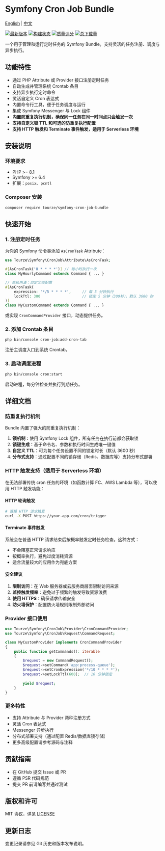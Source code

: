 # Symfony Cron Job Bundle

[English](README.md) | [中文](README.zh-CN.md)

[![最新版本](https://img.shields.io/packagist/v/tourze/symfony-cron-job-bundle.svg?style=flat-square)](https://packagist.org/packages/tourze/symfony-cron-job-bundle)
[![构建状态](https://img.shields.io/travis/tourze/symfony-cron-job-bundle/master.svg?style=flat-square)](https://travis-ci.org/tourze/symfony-cron-job-bundle)
[![质量评分](https://img.shields.io/scrutinizer/g/tourze/symfony-cron-job-bundle.svg?style=flat-square)](https://scrutinizer-ci.com/g/tourze/symfony-cron-job-bundle)
[![总下载量](https://img.shields.io/packagist/dt/tourze/symfony-cron-job-bundle.svg?style=flat-square)](https://packagist.org/packages/tourze/symfony-cron-job-bundle)

一个用于管理和运行定时任务的 Symfony Bundle，支持灵活的任务注册、调度与异步执行。

## 功能特性

- 通过 PHP Attribute 或 Provider 接口注册定时任务
- 自动生成并管理系统 Crontab 条目
- 支持异步执行定时命令
- 灵活自定义 Cron 表达式
- 内置命令行工具，便于任务调度与运行
- 集成 Symfony Messenger 与 Lock 组件
- **内置防重复执行机制，确保同一任务在同一时间点只会触发一次**
- **支持自定义锁 TTL 和可选的防重复执行配置**
- **支持 HTTP 触发和 Terminate 事件触发，适用于 Serverless 环境**

## 安装说明

### 环境要求

- PHP >= 8.1
- Symfony >= 6.4
- 扩展：`posix`、`pcntl`

### Composer 安装

```bash
composer require tourze/symfony-cron-job-bundle
```

## 快速开始

### 1. 注册定时任务

为你的 Symfony 命令类添加 `AsCronTask` Attribute：

```php
use Tourze\Symfony\CronJob\Attribute\AsCronTask;

#[AsCronTask('0 * * * *')] // 每小时执行一次
class MyHourlyCommand extends Command { ... }

// 高级用法：自定义锁配置
#[AsCronTask(
    expression: '*/5 * * * *',     // 每 5 分钟执行
    lockTtl: 300                   // 锁定 5 分钟（300秒），默认 3600 秒
)]
class MyCustomCommand extends Command { ... }
```

或实现 `CronCommandProvider` 接口，动态提供任务。

### 2. 添加 Crontab 条目

```bash
php bin/console cron-job:add-cron-tab
```

注册主调度入口到系统 Crontab。

### 3. 启动调度进程

```bash
php bin/console cron:start
```

启动进程，每分钟检查并执行到期任务。

## 详细文档

### 防重复执行机制

Bundle 内置了强大的防重复执行机制：

1. **锁机制**：使用 Symfony Lock 组件，所有任务在执行前都会获取锁
2. **锁键生成**：基于命令名、参数和执行时间生成唯一键值
3. **自定义 TTL**：可为每个任务设置不同的锁定时长（默认 3600 秒）
4. **分布式支持**：通过配置不同的锁存储（Redis、数据库等）支持分布式部署

### HTTP 触发支持（适用于 Serverless 环境）

在无法部署传统 cron 任务的环境（如函数计算 FC、AWS Lambda 等），可以使用 HTTP 触发功能：

#### HTTP 轮询触发

```bash
# 直接 HTTP 请求触发
curl -X POST https://your-app.com/cron/trigger
```

#### Terminate 事件触发

系统会在普通 HTTP 请求结束后按概率触发定时任务检查。这种方式：

- 不会阻塞正常请求响应
- 按概率执行，避免过度消耗资源
- 适合流量较大的应用作为兜底方案

#### 安全建议

1. **限制访问**：在 Web 服务器或云服务商层面限制访问来源
2. **监控触发频率**：避免过于频繁的触发导致资源浪费
3. **使用 HTTPS**：确保请求传输安全
4. **防火墙保护**：配置防火墙规则限制外部访问

### Provider 接口使用

```php
use Tourze\Symfony\CronJob\Provider\CronCommandProvider;
use Tourze\Symfony\CronJob\Request\CommandRequest;

class MyCustomProvider implements CronCommandProvider
{
    public function getCommands(): iterable
    {
        $request = new CommandRequest();
        $request->setCommand('app:process-queue');
        $request->setCronExpression('*/10 * * * *');
        $request->setLockTtl(600);  // 10 分钟锁定
        
        yield $request;
    }
}
```

### 更多特性

- 支持 Attribute 与 Provider 两种注册方式
- 灵活 Cron 表达式
- Messenger 异步执行
- 分布式部署支持（通过配置 Redis/数据库锁存储）
- 更多高级配置请参考源码与注释

## 贡献指南

- 在 GitHub 提交 Issue 或 PR
- 遵循 PSR 代码规范
- 提交 PR 前请编写并通过测试

## 版权和许可

MIT 协议，详见 [LICENSE](LICENSE)

## 更新日志

变更记录请参见 Git 历史和版本发布说明。
